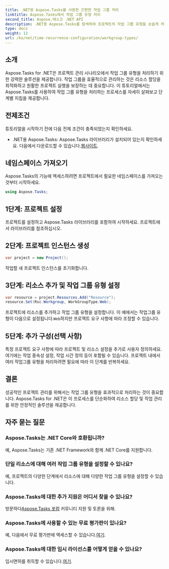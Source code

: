 ```yaml
---
title: .NET용 Aspose.Tasks를 사용한 간편한 작업 그룹 처리
linktitle: Aspose.Tasks에서 작업 그룹 유형 처리
second_title: Aspose.태스크 .NET API
description: .NET용 Aspose.Tasks를 탐색하여 프로젝트의 작업 그룹 유형을 손쉽게 처리하세요. 자원 할당을 최적화하고 프로젝트 관리를 강화합니다.
type: docs
weight: 12
url: /ko/net/time-recurrence-configuration/workgroup-types/
---
```

## 소개
Aspose.Tasks for .NET은 프로젝트 관리 시나리오에서 작업 그룹 유형을 처리하기 위한 강력한 솔루션을 제공합니다. 작업 그룹을 효율적으로 관리하는 것은 리소스 할당을 최적화하고 원활한 프로젝트 실행을 보장하는 데 중요합니다. 이 튜토리얼에서는 Aspose.Tasks를 사용하여 작업 그룹 유형을 처리하는 프로세스를 자세히 살펴보고 단계별 지침을 제공합니다.
## 전제조건
튜토리얼을 시작하기 전에 다음 전제 조건이 충족되었는지 확인하세요.
-  .NET용 Aspose.Tasks: Aspose.Tasks 라이브러리가 설치되어 있는지 확인하세요. 다음에서 다운로드할 수 있습니다.[웹사이트](https://releases.aspose.com/tasks/net/).
## 네임스페이스 가져오기
Aspose.Tasks의 기능에 액세스하려면 프로젝트에서 필요한 네임스페이스를 가져오는 것부터 시작하세요.
```csharp
using Aspose.Tasks;
```
## 1단계: 프로젝트 설정
프로젝트를 설정하고 Aspose.Tasks 라이브러리를 포함하여 시작하세요. 프로젝트에서 라이브러리를 참조하십시오.
## 2단계: 프로젝트 인스턴스 생성
```csharp
var project = new Project();
```
작업할 새 프로젝트 인스턴스를 초기화합니다.
## 3단계: 리소스 추가 및 작업 그룹 유형 설정
```csharp
var resource = project.Resources.Add("Resource");
resource.Set(Rsc.Workgroup, WorkGroupType.Web);
```
 프로젝트에 리소스를 추가하고 작업 그룹 유형을 설정합니다. 이 예에서는 작업그룹 유형이 다음으로 설정됩니다.`Web`하지만 프로젝트 요구 사항에 따라 조정할 수 있습니다.
## 5단계: 추가 구성(선택 사항)
특정 프로젝트 요구 사항에 따라 프로젝트 및 리소스 설정을 추가로 사용자 정의하세요. 여기에는 작업 종속성 설정, 작업 시간 정의 등이 포함될 수 있습니다.
프로젝트 내에서 여러 작업그룹 유형을 처리하려면 필요에 따라 이 단계를 반복하세요.
## 결론
성공적인 프로젝트 관리를 위해서는 작업 그룹 유형을 효과적으로 처리하는 것이 중요합니다. Aspose.Tasks for .NET은 이 프로세스를 단순화하여 리소스 할당 및 작업 관리를 위한 안정적인 솔루션을 제공합니다.
## 자주 묻는 질문
### Aspose.Tasks는 .NET Core와 호환됩니까?
예, Aspose.Tasks는 기존 .NET Framework와 함께 .NET Core를 지원합니다.
### 단일 리소스에 대해 여러 작업 그룹 유형을 설정할 수 있나요?
예, 프로젝트의 다양한 단계에서 리소스에 대해 다양한 작업 그룹 유형을 설정할 수 있습니다.
### Aspose.Tasks에 대한 추가 지원은 어디서 찾을 수 있나요?
 방문하다[Aspose.Tasks 포럼](https://forum.aspose.com/c/tasks/15) 커뮤니티 지원 및 토론을 위해.
### Aspose.Tasks에 사용할 수 있는 무료 평가판이 있나요?
 예, 다음에서 무료 평가판에 액세스할 수 있습니다.[여기](https://releases.aspose.com/).
### Aspose.Tasks에 대한 임시 라이선스를 어떻게 얻을 수 있나요?
 임시면허를 취득할 수 있습니다.[여기](https://purchase.aspose.com/temporary-license/).
